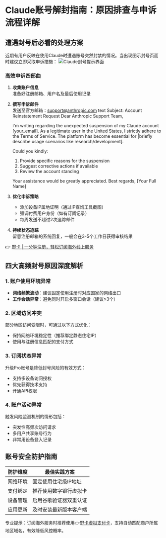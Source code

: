 # Claude账号解封指南：原因排查与申诉流程详解

## 遭遇封号后必看的处理方案
近期有用户反映在使用Claude时遭遇账号突然封禁的情况。当出现图示封号页面时建议立即采取申诉措施：
![Claude封号提示界面](https://bbtdd.com/wp-content/uploads/img/72474033.webp)

### 高效申诉四部曲
1. **收集账户信息**  
   准备好注册邮箱、用户名及最后使用记录

2. **撰写申诉邮件**  
   发送至官方邮箱：support@anthropic.com
   text
   Subject: Account Reinstatement Request
   Dear Anthropic Support Team,
   
   I'm writing regarding the unexpected suspension of my Claude account [your_email]. 
   As a legitimate user in the United States, I strictly adhere to the Terms of Service. 
   The platform has become essential for [briefly describe usage scenarios like research/development].
   
   Could you kindly:
   1. Provide specific reasons for the suspension
   2. Suggest corrective actions if available
   3. Review the account standing
   
   Your assistance would be greatly appreciated.
   Best regards,
   [Your Full Name]
   

3. **优化申诉策略**  
   - 添加设备IP属地证明（通过IP查询工具截图）
   - 强调付费用户身份（如有订阅记录）
   - 每周发送不超过2次追踪邮件

4. **持续状态追踪**  
   留意注册邮箱的系统回复，一般会在3-5个工作日获得审核结果

👉 [野卡 | 一分钟注册，轻松订阅海外线上服务](https://bbtdd.com/yeka)

## 四大高频封号原因深度解析

### 1. 账户使用环境异常
- **网络频繁波动**：建议固定使用注册时对应国家的网络出口
- **工作会话异常**：避免同时开启多窗口会话（建议≤3个）

### 2. 区域访问冲突
部分地区访问受限时，可通过以下方式优化：
- 保持网络环境稳定性（推荐绑定静态住宅IP）
- 使用与注册信息匹配的支付方式

### 3. 订阅状态异常
升级Pro账号是降低封号风险的有效方式：
- 支持多设备访问授权
- 优先获得技术支持
- 开通API权限

### 4. 账户活动异常
触发风险监测机制的情形包括：
- 突发性高频次访问请求
- 多用户共享账号行为
- 非常用设备登入记录

## 账号安全防护指南
| 防护维度 | 最佳实践方案 |
|---------|-------------|
| 网络环境 | 固定使用住宅级IP地址 |
| 支付绑定 | 推荐使用数字银行虚拟卡 |
| 设备管理 | 启用谷歌验证器双重认证 |
| 应用更新 | 及时安装最新版本客户端 |

专业提示：订阅海外服务时推荐使用👉[野卡虚拟支付卡](https://bbtdd.com/yeka)，支持自动匹配商户所属地区域名，有效降低风控概率。